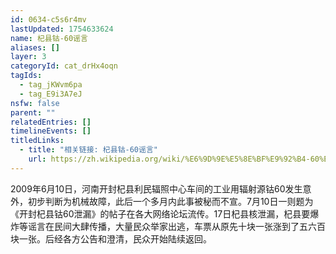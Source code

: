 ```yaml
---
id: 0634-c5s6r4mv
lastUpdated: 1754633624
name: 杞县钴-60谣言
aliases: []
layer: 3
categoryId: cat_drHx4oqn
tagIds:
  - tag_jKWvm6pa
  - tag_E9i3A7eJ
nsfw: false
parent: ""
relatedEntries: []
timelineEvents: []
titledLinks:
  - title: "相关链接: 杞县钴-60谣言"
    url: https://zh.wikipedia.org/wiki/%E6%9D%9E%E5%8E%BF%E9%92%B4-60%E4%BA%8B%E4%BB%B6
---
```


2009年6月10日，河南开封杞县利民辐照中心车间的工业用辐射源钴60发生意外，初步判断为机械故障，此后一个多月内此事被秘而不宣。7月10日一则题为《开封杞县钴60泄漏》的帖子在各大网络论坛流传。17日杞县核泄漏，杞县要爆炸等谣言在民间大肆传播，大量民众举家出逃，车票从原先十块一张涨到了五六百块一张。后经各方公告和澄清，民众开始陆续返回。